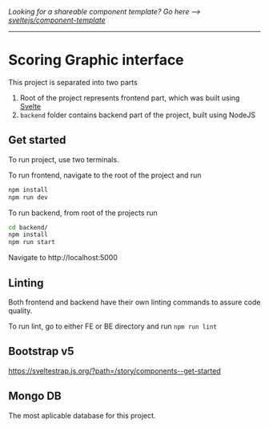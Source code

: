 _Looking for a shareable component template? Go here --> [sveltejs/component-template](https://github.com/sveltejs/component-template)_

---

# Scoring Graphic interface

This project is separated into two parts

1. Root of the project represents frontend part, which was built using [Svelte](https://svelte.dev)
2. `backend` folder contains backend part of the project, built using NodeJS

## Get started

To run project, use two terminals.

To run frontend, navigate to the root of the project and run

```bash
npm install
npm run dev
```

To run backend, from root of the projects run

```bash
cd backend/
npm install
npm run start
```

Navigate to http://localhost:5000

## Linting

Both frontend and backend have their own linting commands to assure code quality.

To run lint, go to either FE or BE directory and run `npm run lint`

## Bootstrap v5
https://sveltestrap.js.org/?path=/story/components--get-started

## Mongo DB
The most aplicable database for this project.